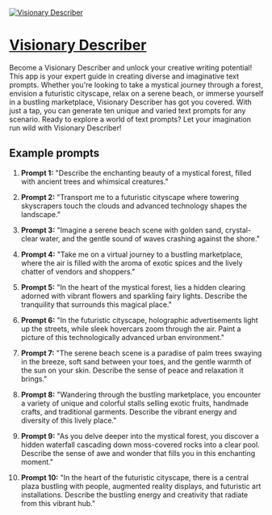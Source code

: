 [![Visionary Describer](https://files.oaiusercontent.com/file-sQmH11g0evinP7xqy8h7xrwq?se=2123-10-17T10%3A06%3A21Z&sp=r&sv=2021-08-06&sr=b&rscc=max-age%3D31536000%2C%20immutable&rscd=attachment%3B%20filename%3Da8fb4e89-a4c3-4d7e-91d3-c781293a633d.png&sig=SHMhxq9PN3GQ5M1Y3qavjy8p29vmFEEgvM2sC1bWzJo%3D)](https://chat.openai.com/g/g-o9DgctZ1R-visionary-describer)

# [Visionary Describer](https://chat.openai.com/g/g-o9DgctZ1R-visionary-describer)

Become a Visionary Describer and unlock your creative writing potential! This app is your expert guide in creating diverse and imaginative text prompts. Whether you're looking to take a mystical journey through a forest, envision a futuristic cityscape, relax on a serene beach, or immerse yourself in a bustling marketplace, Visionary Describer has got you covered. With just a tap, you can generate ten unique and varied text prompts for any scenario. Ready to explore a world of text prompts? Let your imagination run wild with Visionary Describer!

## Example prompts

1. **Prompt 1:** "Describe the enchanting beauty of a mystical forest, filled with ancient trees and whimsical creatures."

2. **Prompt 2:** "Transport me to a futuristic cityscape where towering skyscrapers touch the clouds and advanced technology shapes the landscape."

3. **Prompt 3:** "Imagine a serene beach scene with golden sand, crystal-clear water, and the gentle sound of waves crashing against the shore."

4. **Prompt 4:** "Take me on a virtual journey to a bustling marketplace, where the air is filled with the aroma of exotic spices and the lively chatter of vendors and shoppers."

5. **Prompt 5:** "In the heart of the mystical forest, lies a hidden clearing adorned with vibrant flowers and sparkling fairy lights. Describe the tranquility that surrounds this magical place."

6. **Prompt 6:** "In the futuristic cityscape, holographic advertisements light up the streets, while sleek hovercars zoom through the air. Paint a picture of this technologically advanced urban environment."

7. **Prompt 7:** "The serene beach scene is a paradise of palm trees swaying in the breeze, soft sand between your toes, and the gentle warmth of the sun on your skin. Describe the sense of peace and relaxation it brings."

8. **Prompt 8:** "Wandering through the bustling marketplace, you encounter a variety of unique and colorful stalls selling exotic fruits, handmade crafts, and traditional garments. Describe the vibrant energy and diversity of this lively place."

9. **Prompt 9:** "As you delve deeper into the mystical forest, you discover a hidden waterfall cascading down moss-covered rocks into a clear pool. Describe the sense of awe and wonder that fills you in this enchanting moment."

10. **Prompt 10:** "In the heart of the futuristic cityscape, there is a central plaza bustling with people, augmented reality displays, and futuristic art installations. Describe the bustling energy and creativity that radiate from this vibrant hub."